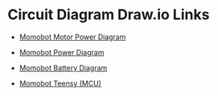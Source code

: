 # Circuit Diagram Draw.io Links
- [Momobot Motor Power Diagram](https://www.draw.io/?lightbox=1&highlight=0000ff&edit=_blank&layers=1&nav=1&title=Momobot%20Motor%20Power%20Diagram#R7Vzfd6I4FP5rfGxPQkDwsdp2ZnZnzumZnu1u92VPClGzReJArLp%2F%2FSaSCAFswdGCTn2puST8uN93v3sTYntoNFt9ivF8%2Bo0FJOxZIFj10HXPsqA7cMQfaVmnFtfyUsMkpoHqlBnu6X9EGYGyLmhAEqMjZyzkdG4afRZFxOeGDccxW5rdxiw0rzrHE1Iy3Ps4LFv%2FpAGfplYHgMz%2BmdDJVF3Z0wdmWPdVhmSKA7bMmdBND41ixnj6bbYakVD6TrslHXe74%2Bj2vmIS8ToDfme%2F3VoPf%2F%2Fw187wjy8Ruhl9f7xA%2FfQ0LzhcqAe27Ad1w3ytnUAC4RPVZDGfsgmLcHiTWYcxW0QBkZcCopX1%2BcrYXBihMP5LOF8rgPGCM2Ga8lmojpIV5X%2FJ4Zeuo5qPuUPXK3XqTWOtG1FwJTEWTT%2FESUL91HhLQ33ehMfsmYxYyOLNs6DbWyA%2B2yMaVCQsYxZxo6f8CHuIn0g4xP7zZPOYVSeTQ7WHKqBRpoQtYp%2B8godmOI4nhL%2BGm512lMDkrqCQ%2F0TYjPB4LTrEJMScvphkxiomJtt%2BGW%2FEF0WdJjTy2qWM1YQy4oHzo2T7MX8wG7dpNeZanlHvwIROEcEGrRIhx4KcjrxJhIY8EK07ElPhMRKXyRGxiBjMAO%2FDg8GhibAZKp4Kr3Md5oxGPMmd%2BU4aRAeV8C%2BQo06p8j2CToFV6Skzjm3vbX%2FaweosBhzn6nNP5sV%2BKHw3fIrFt4n89pXgQBy48qn8M8RcQLkuUTcjpmTZcko5uZ%2FjDVxLUe2YJNwJ8QuJOVm9isnWech0nuWqeFpmpQfUBcU0V3b0wbGUHXStQICXAEAj0BFC%2B0k%2B%2FHnJlxcqisFplRyopsDUrTgUl4WvPVX6H1lx4MAMGhsYivP2AOSANwZYrw4wNS0brp%2BAjceJcG0xFA%2Bge2iH8LUYnXum4IMH5nkGodM0CBFwrXaiEL0VVMUBg4ZRWBjQYhSWgvB6geWoEY39BZU3MYwJfhYJonMVBtIi3VqFAb3OaNhWjoz5QE6bdsnRPmsXpyVQdk2B6jcVKOg57j4CVTHzKNTOmtn6FOkzqlFVQnN8pbBLVP%2FGuIDMAt%2FFw3dgAgKdrk1A4KB78iBmIH1TIpC916rB%2BeuGU1M33Ma64Xr2YXSjQPnt0v4butG4QuoXyxfYjfLFOTVRsmHromS1IkCVcyyr7hyrYVHTRGf214d%2BTX04%2BOrmz%2BGPuoP%2FfvA3Rn8kPh%2Fop%2Bjb3UG%2F9gqLCb9bD%2F9fGeXym%2FGHm%2FtR69lQv%2BfR83fU%2Bvzd6U40nHYudGvGCYSdChTY7w4BTjkZnir8bnfgP4VseKIw27BNmM9xZ0ddIljdIoJ7EnWR7Urw262MdqxcgmG8SKYhSZJe1dYUtfjSsjvhoHN15q5NPqfozi7Q0yo7tOQn%2BYTUF4ItF4zvWEI5ZZE49MQ4ZzOZGfWuZqmFAU6mW7XHIZ3Irr7wmlTT4ViIZq6GGm8%2Bpqf15a7UWC7TRCH7wvSqc3mHs9VE7jq%2FJCHxeSxHXiZiJA7%2FSdU30c10nfswWOqZoV4vdsqrkbZTxhEdDcdWlyOymnubYncn5orNUnvXZMdLzFbd3Rh1X3Yed%2BtFcXOS98q2iEO9M7DKex4%2BtKOOdhTfZJSTwPtqR%2Fnlz0UJSPFs3PS1OSFW4ZfHSJlKOBZBmtEg2OhRVQo2NeoQ3vcKoQLsiixsVyTh4wFQXmY8ZwDcAv8rcmdVDWQdzf3l2UzPGp4xANCGmvLbIKioXyowsI%2BGQXmedOYYoI5FASpn83MWIQQLaWBQz%2F%2FQOZb%2Fy%2FvCzjsCrOKPhCp2ob5vBFRp0Ec9WyOWXFTMJ23Ph22rAst0WUhuajNA7f9YMH3gItnMda9EBwTmq%2BxgT%2F66XGOVGRHYfPImveQ0Y4IUYpjeSHXHlnLzN7imWIA007cjHi%2B9o3RcRwN%2B1ybCw9AHFOgDK%2BnjlfnjNeePaGa%2Ft0%2Bnwtk%2FLUA3%2FwM%3D)

- [Momobot Power Diagram](https://www.draw.io/?lightbox=1&highlight=0000ff&edit=_blank&layers=1&nav=1&title=Momobot%20Power%20Diagram#R7V1td6K6Fv41%2FdguCK9%2BLLbTued2erqmXWfm3G%2BpRmWKxBvjqOfXn4BEhKSKCiRaZ3WtgU0SYO9nv2TvEK%2Bs7njxQOBk9A33UXQFjP7iyrq7AsD0HYP9l1CWGcWwM8qQhP2MlhNewn8Qb5hRZ2EfTQsNKcYRDSdFYg%2FHMerRAg0SgufFZgMcFe86gUMkEF56MBKpP8I%2BHa2o6%2FdK6F9ROBzxO5tGdmUMeeOMMB3BPp5vkKz7K6tLMKaro%2FGii6KEe5wvq35fPri6fjCCYlqlw8h9eO7%2Fmt9H%2Fv0iIo%2BR9%2FU%2Ff1wDZzXMbxjNsjcG9l%2FZA9Ml5wLqM6Zkp5jQER7iGEb3OTUgeBb3UXIrg53lbR4xnjCiyYi%2FEKXLTMJwRjEjjeg4yq6iRUh%2Fbhz%2FnQx142Rnd4ts5PRkmZ1MKcHvqIsjTNLntL58Mdi%2F9RUuMYtRBjimhZbJP0aP4BuKAth7H6avIBss6crfXsL2jDTFM9JDW3jN4QvJENFtMlm1S3i%2BcYNMqA8IjxElS9aAoAjS8HcRqDDD%2B3DdLocEO8hQsQ9CXJVoMG6AswEIcyscmETI8meOm%2BT0781rebf0rAijTbA0L2TT0UvKnlope2cqZVcrKZtyY28EkFKUjO9G7G2CN8KOhsmRd2PcfhXJAlaKSJiPQopeJjBl4ZwFBkWpf8j234hQtNjKp%2Byq37nJ9CeLK4Cbedl57qRN7nlHGw6at6tfg3xtPOlaQQrqkWvLVgU5FW8KKqqgpZUGWvYFEQciYrekzbpFnXV9xiF7lrXxsV3B%2BnRKVmWF3qxfDplbQuByo9kkaTDd606mUcLgaswckev3PMKUCZbsJYyHTDyJQS37gm5IerOQSq8FBMF3RDR0IMDTz4PYzunZhk0LkEdznY5fmMX5Ftge0rGTZ0RCxkdEMtrhnsGqai%2BMRuzFvkrumkYJitY2Jd%2Bj%2Fy5zVJe9sE9y8uAdMHvQxBXWpgIdLTTAEYyx5ZdyWWXHaO7o0YxjtH0VQD9P6NknCj3PUAI9xxaCMsWJ2ovdPRz8oG3DW7fLtwQ03keoxyQSh72pGO9%2FZ68hSS8pnwbYGiaSHCVOJtfq5jOxR%2BjpPubgcDW2K6px7Tn8g3yY6JEctw2P1FGC00MdydmArvaSwmGg43NMDjl7e9jkdzrb2jcDUW6jNQiaNIdtTfFPVQx7FTGcgefauDGAmQGodWO6A9mm4ezo8lEChz8THgymqJnMjBimsdMXylALXDhOAqr4bTpJ7VY5OHvqahiwuXaZ17atOmBzgWKLoqwM7lR1WbVXZo6LsAWteCAIxSLcH%2B%2FvZDqgo1YUdMIFynVCp1VD64nLXrMYs0VFcqsqkl7VbFdQJOvaAsmKkjuJ8%2FiGKYtEgKFrMsA3tNMiNRXBU9Uir6oW1Z57PkrK3llpUccrTgzVa5GjuDx5YlrUqahFjl5rGz1xrmN2Pk2BZFP0knm%2Fn1c59k0m%2BLUWSKqCy9Qr0PEUh7MXIB0MJFA3kA5byScsWNiVVgL7ZZXqyhh15FbUeKFokkQkeC6ZJ3dxnAYIRMN4xAL6ZYw8sXz68HR3ilEK2CtM2d9sGEbTKWuz8mdZtdfsj%2FuWQ%2FyY4zHsQx1V0PZ1m1h7pzMl0FJnmnGqgg%2B0RB9olCCxUtujV9qbHeFOO9aBSZ6tjXVgnviZkQk%2BzTRnA%2BXeF8NIFaH6OrAi%2Brep0Hrw43Vkd4Sqx0pIMd70jH0j1FKPZjSAM3bT8cHJqqRZ8nxY4g1ffyadXwIdq5um8L2PBq5SUi27xKqK%2FK6ydf3HharidCf1WXxS2T%2BDSaUGiipO3S%2BKqkpRqy6Eqj%2BSPk5TxST6j3AQMsp3PNNTFUWf6QGPU5Qpoyl6zdfAFJjFRgonU9QKo4QZjuWIJsuWMAk0xiRx%2FcBrAJQyyRRiWuVcci6LAPYxvTxNt%2FsDNL2CJE%2Bc1lzql9yla1N2qowunp7VBF1ADA5PvK4jfrqlvq7DdxQoODRLqUNzLcGhGYodmi3hSFtfUW%2B1M8msILUnh%2BxFeLhNaWvfGlf4tAF4zWTTRdCV9q2p0sNrIZfIWb%2BhsH8%2BsZH%2BZDAQTN7LPKS90UmYQtNXbgrFVY1XQGQVe0Mq01OulTGOE%2B0fhFFUIsEoHMbstMf4lmwaEyT8Cnswus0ujMN%2BP%2FrIyBZFVIMMxI0EZF8St2pnLbFUdH3GAujYgqOTZAEkAijvllOfoxODrtdAsgFci%2BGALWQBbNXhgCPLAkjmvC1yyRK8kXIuuaKneg0kOwW0GVqWlnV4ynkk1hleA7eCw26Ta764ElDirNvlm5j1fQ0kK2TaTFYK7lQ9l8SI5ozdqQhTWYWrXQF8qnhG1AD1AhDjmbOO6X39RMAn7J9FBKYhhGJtyuD6v7%2FG%2F3t7%2BsMfEO%2FeI6ZrPXmyIulD%2BuKM9orIOIxhMkYQ4d67IJnpPBxHcMX9jZR0wq7eKIz6j3CJZ8kbTCnsvfOzYIRJ%2BA9rD3N5QkKzZBdw5bLMO70kg2W3IWjKuj1zqZgl0je4KDR8hFPKHxBHEZxMw7f1CroxJMMwDjCleHwlLceva%2B116KO4WxdPM2xO8XwZGPjPWGxJl31HPQqzfY75HXnxj%2BdVJMVAR3a70t1gxJQphhQFCU6O3ZFNjkp5xbkLrm7ZAxpVDko%2FBiC3KfsakggNqMSMJOv12GDMfITx8DFtc2fnlO8ZLxMSZn0HUfrTOSNmfFCcGhoKKXxb606WkWQP6gTsj71NN0nYOuzBu%2BzczM%2FZX9KcMJDG7F1gmMIRMZTP0ZRKgbrdCuyG77IIip1Y3QLV4wyXvN5%2BgYg2EHGAYogAIIGItRdEsg%2FTj4OGjlJP%2FfXK45pgW2TUGDz44v%2Bd8Ggq9AGyLJS9FzwkZefzh0pjiOhURYTdFCJkOTfngghliDCBch8iWwXh7gWJzQ1QPo9DaQ4TdlUz0Rgm5CnmCybUYYJvmKJuOiIm1JOS1j6YeFjt22ekG%2FVdJiM1z1cl9byWrYYs4byq5iV6UpC3%2B%2F8Z5heup6kG3SZWw5gs8ov5Jlpj%2FIaTAZ7xPFneaNyFcEjgmA%2FPHnd1hw8qhnokWJvMtWXKuf7uWoCC5TsiFMzy99kVsMBO819BXqXD8h%2BTtu7%2FBQ%3D%3D)

- [Momobot Battery Diagram](https://www.draw.io/?lightbox=1&highlight=0000ff&edit=_blank&layers=1&nav=1&title=Momobot%20Battery%20Diagram#R5Vpbb5swFP41ecyEbQz0sUnbVdqqqWq1y1PlBhfYAGeO05D9%2Bhkwt5h2TErqpOQlPp%2BvfOd8tg9iguZJ9pGTZXjDfBpPoOVnE3QxgRAC7Mm%2FHNmWCIAAlUjAI19hDXAX%2FaEKtBS6jny66jQUjMUiWnbBBUtTuhAdjHDONt1mTyzuzrokAdWAuwWJdfRb5IuwRLFlNfg1jYJQzexVFQmp2ipgFRKfbVoQupygOWdMlKUkm9M4J6%2Bipex39UJtvS5OUzGkwz3fpDP7wb6dXn8J8fXtp4fH%2ByksR3km8Vo97wQ6sRxv9sTksHLVYquYcH6vWVUxXRV%2BOpcNkLXMmkpZCvL%2FG5awR5YPMCNCUL6VpYuIBJwk1QRypeUcZQ9FUj0dFDTL8VAksQRA3eSZcln1IgmgplbGJGUJFcXkqoOrnFFFI1L2pnEtchQWttzqYBVRKpqCeuSGcVlQpP%2BHA6owbz049WUAKpNxEbKApSS%2BbNAZZ%2BvUp%2FmwlrSaNp8ZWyquflIhtkpNZC1Yl0maReJ7q%2FwjH%2BoDxMq8yNTQhbGtjFQ%2B8Pe20e6W202%2Fwqo6rgRnv2r1oBqZs5jx4pnR1ZUlf7WPcwpe97BkjK35gr5CrdpnBOEBFa%2B0w%2F0Rw2lMRPTcXcfe%2FY80AQL4VQLueagFRuP23G%2BbMBL0bkkKDjZy9927WLyuWOqdrCUWAPvEYh1KLEDj5OjFArpicYeJpU8auoz2KBZ7oFiQSbHYpyMWZF4s0KRYrI5Y3IOK5UCSwAMlYZuUBNYkAe1jkYR2gLjGNaEftxM45OrZ3ZVTluZieYrieAcicRSk0lxIiqjEZzmBkcwmzlVFEvl%2BobQ%2B%2Brvq24MHgIe7u1LPfRf0OAAczAH6Fj4dEf2Oafr17WJU8Q%2BNx78z5viHxuPfNXknetfZNvAGXpcgNHlfqpap5RAYH8GNaefCZENs%2BsJ0dnqCOZGMu%2FLjPwVThqwpwVTLPAnBYOOCgUZfUb2DrBvCoeeI1R8ZbyQLqMmiTLyPQhbaQeIa18XIM2%2BMejzwlldfOOrMGzum6R955m0bj%2F9RZ9628fh3xxX%2F8Gzn3bdn%2BNUH1BPfdxz%2Fu%2FQjYJr%2Bs3HHv%2B0Z3oCQnseOKP4xOBj90mw%2BYivqWp8Cosu%2F)

- [Momobot Teensy (MCU)](https://www.draw.io/?lightbox=1&highlight=0000ff&edit=_blank&layers=1&nav=1&title=Momobot%20Teensy%20(MCU)#R7V1Zc9s4Ev41qso8WIWD56Ot2E5q493seCbHvEzREi1zIokORcf2%2FvoFREIi0TAPi%2BAh2VOjiBBFUv01%2Bm5gRCfLp8vIu7%2B7Cmf%2BYkTQ7GlE348IIZbpsH%2F4yHMyggmmycg8Cmbp2G7gOvifnw6idPQhmPnr3IlxGC7i4D4%2FOA1XK38a58a8KAof86fdhov8Xe%2B9uQ8GrqfeAo5%2BDWbxXTJqIrQb%2F%2BAH87v0zo74YOmJc9OB9Z03Cx8zQ%2FR8RCdRGMbJu%2BXTxF9w4gmyJN%2B7eOHT7XNF%2Fiqu8oX59flldH46%2Be%2FPp4%2Br2Q%2FvG8U%2FT0hylV%2Fe4iH9vSNiLdj1zm5Ddln21PFzSgnr50MoPjhZb3A6ZSdQdP%2B0%2B5C9m%2FN%2Fr8JleBPyC%2Fzh%2B6v1M3vz7mry52%2Fi6uwxkxskp6cU2t6LxP4TH7%2BLlws2gNnbdRyFP%2FxJuAgjNrIKVz5%2FlmCxkIa8RTBfscMpI4vPxs9%2B%2BVEcMDxP0w%2BWwWzGb3P2eBfE%2FvW9N%2BX3fGTsy8ai8GE18znF0PaxsiROqc6v6T9lhlKSX%2Frh0o8j%2FnPTT08oTfFPJ4CYEI87ZqJmespdhpGMdMxL%2BXe%2BvfQOY%2FYmhbkG5FQBuUT9PBVUdMoA0wCRtj82pRGhkEjYUhHJ1kUlQgFV%2FBkTDOlhGMV34TxceYvz3ajEPbtzPoXhfUqtf%2Fw4fk6lnPcQh3laMhJGz9%2ByB9%2F5xca2KY7fP6VXT46et0ezUy7sdvOAjVwE%2FDcXc%2FI6fIimfgEhjFTmetHcjwvOwykbcSoVYh75Cy8OfuXFqwq%2FzVfZr%2FKeMyfch8EqXmeu%2FJkP7FgJ2yTHSgYx81Kx7HxsSryTPMGOk7Y%2F5fXMZZRPQSG1Pnk3%2FuJzuA7iIOTSiwnVOFxyeSjUCYd35q3vtnwHJGBWSo4Ivd385RlPFpIxZ9hU5gq1h5O73vMnXD7Nub4f%2BwumcyP%2BzfGafdNb%2FJ0w1FoczjdzohkxgQ03j5VhAjEhhrJSguoSEsJGKQKSE%2BC%2B%2Bo%2FfGjLejbgCKiSK4eZlp0EMKDuxDamCtZHFVBkV3pJz1Opmfb9hBlRt6OPVn8JkuIl21sIrryYPXX53TNXlX1SHuFwdLqQJC%2BwQeUZv7ZHqlgtkp2L2LJ9h3TGLBZiFjumXwRiE%2BxJeuEUISjKFvUN0oWADFK7fnx4bCEbHIDgQhMmnYwPB7hgEF4Bw%2Be%2F3xwYCRh2jgDGAoXXL6oTkLStKoLmJLapQlvrIAuM1X86vJ4dsw1T3EirAMkbZvwLfcz%2BUYIjl89ergcuQ%2Bt4atscEIcc07M2rlXfesDt2kG25zDvbvGLotpjm2CaW4ZrpqwpTZ2xY2KSOeNUFKXTZzaEbqa9AlBYhatIx3sLJX3sNKPQ7hq%2Fnm56jDsM7CyjtM6IE%2BjAAzreomiKAZObNHNOEklhXVO3xg%2B2ZPx8w%2Ftet9%2FBH8NeX04%2FnigTFVz5DAJhtxOOfgvhb5n0SjSdmergLxvMDEYtPHlSKg78u%2BC7svWz0XUkzsxBiNDYdy8ihfCLgqxeOB%2FFzOXVDBfeISySPnn5rxxl14%2FpENsbT%2B7wU1y85Px%2FXB98%2BkZJ2JzKzh7e3az8eyaxeLzegRBIaGsL26KlaUjhagNWrZ%2F4cmPkjCscTO5qED4xdm8dDfapIqLRKfZUKP%2Bt9PHgvDCiSZoABrSxV6EUbBhiGIc%2F4uw7Ubx7SEacVQhcXo0yi%2FIT79HSUy5YzL2RUli5nR5%2F9KGAk4zxQU29XTIbvm%2FuGasmV56vEBIlBAZRtU7oJK4Kjke%2BvesIbkwkSxti3DSO4Ls0ZbgayCi03fvB6rshac2ryUT1cIZs6wotr2AQ7sdT3eckEKzl%2F79IKJY0FLTIs%2Bp%2FIW837Ib8uLhyEUFZ%2BobzoMkl5pc9hiC6nmugq53bHrMTtjTEYAQzWmXsK%2BOts89%2BLjqtF7dryL69ppbo0yzX0smtFmdohX0vsaCC7XXa0umC8LXsxljDqqdgsO7m2LP2c17BTsSnQMvOpUXKaYL7aCtupqbDl83EbCtvuheTcehb9t%2FdAzMSVVGlT9p6t9jZeZB9b%2FVxa2WdbrZZ1V6PwsROfZOt51AkX70zBsZkTh6WicFvyPV1463UwHWWrvpVcPplYFmrYYHyByQVToLFjiJyPiKZaqQ21t%2B41QYXGWLpKVbNSnlTYxONqhmXtaUWxuq7kxXklf4E9W%2BEXKCk8vyz2LdBJvy0O9Ye%2BFXUTHx5u2MBVGDMObqrqt79DZYXO56tpOPOPgRLVhiQJX6vGabR%2F6BbKH0XZnLJvCTfRt1RgaebzR8eUwUCw6qTVDAaBIdKzhTf9wYbeXa5mvx0uFCfYMvNYuDCXZ1ktYkFhEenv7BczJCYHjYNpjG3XxYZJNq80r8%2Bp7eSregBI3RT1qCF8MdqG3p0dNohuIYj848GACO267%2BxrzHVhKJ4eNIqSLU0NDEVim%2BpJRHj6UEZV4hYrQndF%2BeAq%2Fc%2BNRHVMS4257txuU%2B6nZLNKUZq6UZ26USM9USAHlkh1Fu6pz9avjwApguFlM0E5h2rGhCrOkQqBcWffEOl%2BxV6wCBzw0fBKhqceU2tBHEbr3du%2F8YbhYy99ercpDWfnbX5V9ZJqdZMmOqTUDAURHJCCe8XkTTNdDU5e29Wj4PDGLdn9mZK7yMxRkm3Pajev78AoyaBUSA%2Bkvi7GkS0WpMkywqbyPlotFxvGi95UUD0VJKdDO1dBFVbYGh6klRqR9vSWpbwVITCA2GonktNNcY3eRcAaEfWOXdXAb0Qn7LsKmJ2WSVVdBczGlsQ8OpzW421Y3EtOyMuA2SJw2ZmYgDk3AGRmsYrKK1PUy0XmZadFIFH0LVZRMPUPaLGKEq4t4A0IWxeLVSgfUIQdB7RYRZM4DHyxCjWkMO%2FZ88UqtCA6yMUq1IASAGjfF6tof472dbEKNaLHuchBoZ1Q6ku4vVnlwDL11IbKqxaI%2B1Rd5UA6v7%2BrHLiKZQ6g0TwggVavTM10oL5ptUzNhescbOfrEdDfUriM7dIfZh7fmuxfbjzQGFoqLcSwRLihpSZ7F4aFLt%2Ba7Ks3XSGihy1kVSuXcGvqshf3qdplL52vJ3TpwojXW5d9H2WXU012lXO7I3lCmrPxLowdvnXZd9hlj0jHjC3xo12xBqCx1jTR2TPIPntE8gxFd8bcMPrsNel04BZgtxJX7duIX6rT5fPbaMTHCDqAbWa7JR3NVE5DPKqhsb8lfjRdTfxoq12cqjXd4rk0d%2FY7XYrcfEVeaQ9%2FzfK72o34zWtU0IZeUaWWt%2BFbxB5Xszv37p3nt2p2w7Zi%2B%2BetNf2tNX2QremW0O7dtaZjBJNe%2BJiCzopNvloNOmMEsy7H2pxuCdOqq%2BZ0jGAK5q07nblG7nC60zGCaZy39vTNTELDaU%2FHCGZcjrQ%2F3TIIlIrtqqhOnb6DaFDHiZ3RfmJUU4e6FG2oG52oG%2F3Q5UG6XTI22pOxD69FHQtrvDSlgZNq3z3m034iscou48PrE%2BmyS900FPXbbbYIYoXfOyA114s2daxrO4WSPnULMw%2BlkuJrLhIOJ%2FygdEcvxL0mbpGNFaTJKJKa08V9NKdgDrKVucvu9B6oHhgEPABMO2hPNwkMa7Tad4oV%2BzGJMjz0Ltk57dchhy9AkgNDRNxWwxcF2w8dJSIUwyUcWkaEDsZ2GrKPPVdtDaBo7FKel%2BwB0pmDTYazeuCORVyweY5lDZZRnIqM0ulqgVixFWyHy8HsuxpME8BqB0ztDBlSJNoQ6aO29sHsdtetehKjB9Nbz4q5hrRzriFcq7bCMgTmDRU1iwdj3FGpKtmwOt4tGqs2u4BplsMFwO0cANXqhYe%2BYbfUcGdQGNFpd8NuxT4XgPzDi%2BhUidI1BKnhiiri3dKDcPkQRxHbMbTFdhQ7X2wKKNHEj%2FxlMOXvthSC9bkXvCoZJTUs996anYEYbPGmQrds%2Ba2DmaqGNFWJBVFVFsEapjZYKyz6p3utOFsynIhY%2FTCrR7CCLNQ2tNGlQpI7zx9NFFEXYQTJ1yV5YCImWUsPTRJ24PJwwPO4HhDpdSRzCCsmt8ocIlQbSjC1csoOeYcAh%2Bpb8n%2FPuHq7upZETQtGbp1WE1UUFkirVibsC%2F1KmVFlFGqkHixNnnirm4d1bwkINqaBWqkhErLDKAzjbDiAW59X4cznZ%2Fwf)

